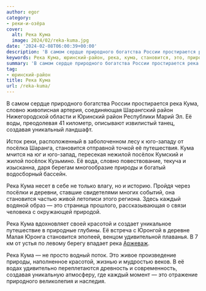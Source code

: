 ```yaml
---
author: egor
category:
- реки-и-озёра
cover:
  alt: Река Кума
  image: 2024/02/reka-kuma.jpg
date: '2024-02-08T06:00:39+00:00'
description: 'В самом сердце природного богатства России простирается река Кума, словно живописная артерия, соединяющая Шарангский район Нижегородской области и...'
keywords: Река Кума, юринский-район, река, кума, становится, это, природного, словно, район, создавая, юго, послок, природы, каждый, красотой, самом, сердце
summary: 'В самом сердце природного богатства России простирается река Кума, словно живописная артерия, соединяющая Шарангский район Нижегородской области и...'
tag:
- юринский-район
title: Река Кума
url: /reka-kuma/
---
```


В самом сердце природного богатства России простирается река Кума, словно живописная артерия, соединяющая Шарангский район Нижегородской области и Юринский район Республики Марий Эл. Её воды, преодолевая 41 километр, описывают извилистый танец, создавая уникальный ландшафт.

Исток реки, расположенный в заболоченном лесу к юго-западу от посёлка Шаранга, становится отправной точкой её путешествия. Кума мчится на юг и юго-запад, пересекая нежилой посёлок Кумский и жилой посёлок Кузьмино. Её вода, словно повествование, текуча и изысканна, даря берегам многообразие природы и богатый водосборный бассейн.

Река Кума несет в себе не только влагу, но и историю. Пройдя через посёлки и деревни, ставшие свидетелями многих событий, она становится частью живой летописи этого региона. Здесь каждый водяной образ — это страница прошлого, рассказывающая о связи человека с окружающей природой.

Река Кума вдохновляет своей красотой и создает уникальное путешествие в природные глубины. Её встреча с Юронгой в деревне Малая Юронга становится эпопеей, венцом удивительной плаванья. В 7 км от устья по левому берегу впадает река [Аржеваж](/arzhevazh/).

Река Кума — не просто водный поток. Это живое произведение природы, наполненное красотой, жизнью и мудростью веков. В её водах удивительно переплетаются древность и современность, создавая уникальную атмосферу, где каждый момент — это отражение природного великолепия и наследия.